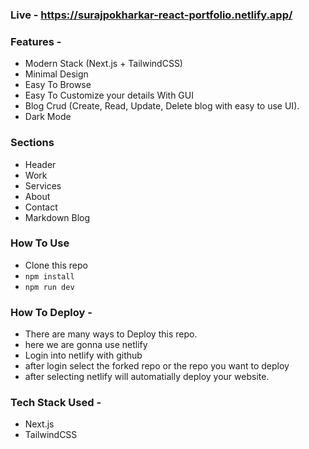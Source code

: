 

### Live - https://surajpokharkar-react-portfolio.netlify.app/



### Features - 

- Modern Stack (Next.js + TailwindCSS)
- Minimal Design
- Easy To Browse
- Easy To Customize your details With GUI
- Blog Crud (Create, Read, Update, Delete blog with easy to use UI).
- Dark Mode


### Sections

- Header
- Work
- Services
- About
- Contact
- Markdown Blog


### How To Use

- Clone this repo
- `npm install`
- `npm run dev`


### How To Deploy - 

- There are many ways to Deploy this repo.
- here we are gonna use netlify
- Login into netlify with github
- after login select the forked repo or the repo you want to deploy
- after selecting netlify will automatially deploy your website.


### Tech Stack Used - 
- Next.js
- TailwindCSS









